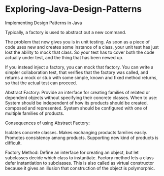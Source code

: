 # Exploring-Java-Design-Patterns
Implementing Design Patterns in Java

Typically, a factory is used to abstract out a new command.

The problem that new gives you is in unit testing. As soon as a piece of code uses new and creates some instance of a class, your unit test has just lost the ability to mock that class. So your test has to cover both the code actually under test, and the thing that has been newed up.

If you instead inject a factory, you can mock that factory. You can write a simpler collaboration test, that verifies that the factory was called, and returns a mock or stub with some simple, known and fixed method returns, so that the actual test can proceed.


Abstract Factory:
Provide an interface for creating families of related or dependent objects without specifying their concrete classes.
When to use:
System should be independent of how its products should be created, composed and represented.
System should be configured with one of multiple families of products.

Consequences of using Abstract Factory:

Isolates concrete classes.
Makes exchanging products families easily.
Promotes consistency among products.
Supporting new kind of products is difficult.

Factory Method:
Define an interface for creating an object, but let subclasses decide which class to instantiate. Factory method lets a class defer instantiation to subclasses. This is also called as virtual constructor because it gives an illusion that construction of the object is polymorphic.
